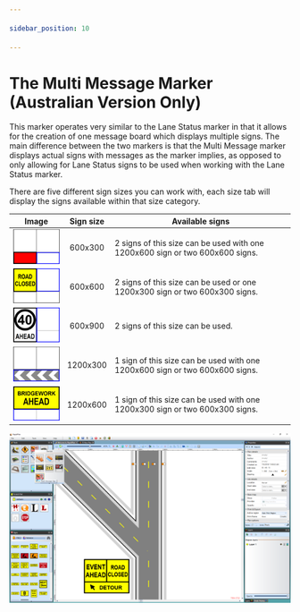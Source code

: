 ```yaml
---

sidebar_position: 10

---
```

# The Multi Message Marker (Australian Version Only) 

This marker operates very similar to the Lane Status marker in that it allows for the creation of one message board which displays multiple signs. The main difference between the two markers is that the Multi Message marker displays actual signs with messages as the marker implies, as opposed to only allowing for Lane Status signs to be used when working with the Lane Status marker. 

There are five different sign sizes you can work with, each size tab will display the signs available within that size category.


|Image                                      |Sign size  |Available signs                                                                |
|-------------------------------------------|:---------:|-------------------------------------------------------------------------------|
|![600x300_table](./assets/600x300_table.png) |600x300    |2 signs of this size can be used with one 1200x600 sign or two 600x600 signs.  |
|![600x600_table](./assets/600x600_table.png) |600x600    |2 signs of this size can be used or one 1200x300 sign or two 600x300 signs.    |
|![600x900_table](./assets/600x900_table.png) |600x900    |2 signs of this size can be used.                                              |
|![1200x300_table](./assets/1200x300_table.png)|1200x300   |1 sign of this size can be used with one 1200x600 sign or two 600x600 signs.   |
|![1200x600_table](./assets/1200x600_table.png)|1200x600   |1 sign of this size can be used with one 1200x300 sign or two 600x300 signs.   |


![A_Multi_Message_Marker_Displaying_two_600x600_Signs_with_One_1200x300_Sign](./assets/A_Multi_Message_Marker_Displaying_two_600x600_Signs_with_One_1200x300_Sign.png)


